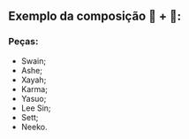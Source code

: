 ## Exemplo da composição :dragon_face: + 🧶:

### Peças:

- Swain;
- Ashe;
- Xayah;
- Karma;
- Yasuo;
- Lee Sin;
- Sett;
- Neeko.